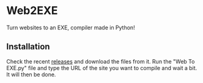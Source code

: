 # Web2EXE
Turn websites to an EXE, compiler made in Python!
## Installation
Check the recent [releases](https://github.com/TotoCodeFR/Web2EXE/releases/latest) and download the files from it.
Run the "Web To EXE.py" file and type the URL of the site you want to compile and wait a bit. It will then be done.
